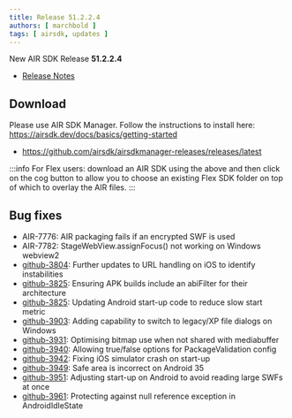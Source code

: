 ```yaml
---
title: Release 51.2.2.4
authors: [ marchbold ]
tags: [ airsdk, updates ]
---
```


New AIR SDK Release **51.2.2.4**

- [Release Notes](https://airsdk.harman.com/api/versions/51.2.2.4/release-notes/Release_Notes_AIR_SDK_51.2.2.pdf) 

## Download

Please use AIR SDK Manager. Follow the instructions to install here: https://airsdk.dev/docs/basics/getting-started

- https://github.com/airsdk/airsdkmanager-releases/releases/latest

:::info
For Flex users: download an AIR SDK using the above and then click on the cog button to allow you to choose an existing Flex SDK folder on top of which to overlay the AIR files.
:::


## Bug fixes

- AIR-7776: AIR packaging fails if an encrypted SWF is used
- AIR-7782: StageWebView.assignFocus() not working on Windows webview2
- [github-3804](https://github.com/airsdk/Adobe-Runtime-Support/issues/3804): Further updates to URL handling on iOS to identify instabilities
- [github-3825](https://github.com/airsdk/Adobe-Runtime-Support/issues/3825): Ensuring APK builds include an abiFilter for their architecture
- [github-3825](https://github.com/airsdk/Adobe-Runtime-Support/issues/3825): Updating Android start-up code to reduce slow start metric
- [github-3903](https://github.com/airsdk/Adobe-Runtime-Support/issues/3903): Adding capability to switch to legacy/XP file dialogs on Windows
- [github-3931](https://github.com/airsdk/Adobe-Runtime-Support/issues/3931): Optimising bitmap use when not shared with mediabuffer
- [github-3940](https://github.com/airsdk/Adobe-Runtime-Support/issues/3940): Allowing true/false options for PackageValidation config
- [github-3942](https://github.com/airsdk/Adobe-Runtime-Support/issues/3942): Fixing iOS simulator crash on start-up
- [github-3949](https://github.com/airsdk/Adobe-Runtime-Support/issues/3949): Safe area is incorrect on Android 35
- [github-3951](https://github.com/airsdk/Adobe-Runtime-Support/issues/3951): Adjusting start-up on Android to avoid reading large SWFs at once
- [github-3961](https://github.com/airsdk/Adobe-Runtime-Support/issues/3961): Protecting against null reference exception in AndroidIdleState

